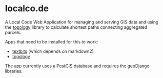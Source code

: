 # localco.de

A Local Code Web Application for managing and serving GIS data and using the [topology](github.com/open-reblock/topology) library to calculate shortest paths connecting aggregated parcels.

Apps that need to be installed for this to work:

* [textbits](github.com/bengolder/textbits) (which depends on markdown2)
* [topology](github.com/open-reblock/topology)

The app currently uses a [PostGIS](postgis.net/) database and requires the [geoDjango](docs.djangoproject.com/en/1.8/ref/contrib/gis/install/) libraries. 
